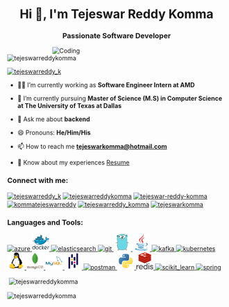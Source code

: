 <!--
**tejeswarreddykomma/tejeswarreddykomma** is a ✨ _special_ ✨ repository because its `README.md` (this file) appears on your GitHub profile.

Here are some ideas to get you started:

- 🔭 I’m currently working on ...
- 🌱 I’m currently learning ...
- 👯 I’m looking to collaborate on ...
- 🤔 I’m looking for help with ...
- 💬 Ask me about ...
- 📫 How to reach me: ...
- 😄 Pronouns: ...
- ⚡ Fun fact: ...
-->

<h1 align="center">Hi 👋, I'm Tejeswar Reddy Komma</h1>
<h3 align="center">Passionate Software Developer</h3>
<img align="right" alt="Coding" width="400" src="https://static.vecteezy.com/system/resources/previews/009/160/151/non_2x/man-analyzing-programming-language-data-free-vector.jpg">
<p align="left"> <img src="https://komarev.com/ghpvc/?username=tejeswarreddykomma&label=Profile%20views&color=0e75b6&style=flat" alt="tejeswarreddykomma" /> </p>

<p align="left"> <a href="https://twitter.com/tejeswarreddy_k" target="blank"><img src="https://img.shields.io/twitter/follow/tejeswarreddy_k?logo=twitter&style=for-the-badge" alt="tejeswarreddy_k" /></a> </p>

- 👨‍💻 I’m currently working as **Software Engineer Intern at AMD**

- 🌱 I’m currently pursuing **Master of Science (M.S) in Computer Science at The University of Texas at Dallas**

- 💬 Ask me about **backend**

- 😄 Pronouns: **He/Him/His**

- 📫 How to reach me **tejeswarkomma@hotmail.com**

- 📄 Know about my experiences [Resume](https://drive.google.com/file/d/1WQui1xRDOFhd9Jt3HZK-l23yRKwVMBVe/view?usp=sharing)

<h3 align="left">Connect with me:</h3>
<p align="left">
<a href="https://twitter.com/tejeswarreddy_k" target="blank"><img align="center" src="https://raw.githubusercontent.com/rahuldkjain/github-profile-readme-generator/master/src/images/icons/Social/twitter.svg" alt="tejeswarreddy_k" height="30" width="40" /></a>
<a href="https://linkedin.com/in/tejeswarreddykomma" target="blank"><img align="center" src="https://raw.githubusercontent.com/rahuldkjain/github-profile-readme-generator/master/src/images/icons/Social/linked-in-alt.svg" alt="tejeswarreddykomma" height="30" width="40" /></a>
<a href="https://stackoverflow.com/users/17397885/tejeswar-reddy-komma" target="blank"><img align="center" src="https://raw.githubusercontent.com/rahuldkjain/github-profile-readme-generator/master/src/images/icons/Social/stack-overflow.svg" alt="tejeswar-reddy-komma" height="30" width="40" /></a>
<a href="https://fb.com/kommatejeswarreddy" target="blank"><img align="center" src="https://raw.githubusercontent.com/rahuldkjain/github-profile-readme-generator/master/src/images/icons/Social/facebook.svg" alt="kommatejeswarreddy" height="30" width="40" /></a>
<a href="https://instagram.com/tejeswarreddy_komma" target="blank"><img align="center" src="https://raw.githubusercontent.com/rahuldkjain/github-profile-readme-generator/master/src/images/icons/Social/instagram.svg" alt="tejeswarreddy_komma" height="30" width="40" /></a>
<a href="https://www.leetcode.com/tejeswarkomma" target="blank"><img align="center" src="https://raw.githubusercontent.com/rahuldkjain/github-profile-readme-generator/master/src/images/icons/Social/leet-code.svg" alt="tejeswarkomma" height="30" width="40" /></a>
</p>

<h3 align="left">Languages and Tools:</h3>
<p align="left"> <a href="https://azure.microsoft.com/en-in/" target="_blank" rel="noreferrer"> <img src="https://www.vectorlogo.zone/logos/microsoft_azure/microsoft_azure-icon.svg" alt="azure" width="40" height="40"/> </a> <a href="https://www.docker.com/" target="_blank" rel="noreferrer"> <img src="https://raw.githubusercontent.com/devicons/devicon/master/icons/docker/docker-original-wordmark.svg" alt="docker" width="40" height="40"/> </a> <a href="https://www.elastic.co" target="_blank" rel="noreferrer"> <img src="https://www.vectorlogo.zone/logos/elastic/elastic-icon.svg" alt="elasticsearch" width="40" height="40"/> </a> <a href="https://git-scm.com/" target="_blank" rel="noreferrer"> <img src="https://www.vectorlogo.zone/logos/git-scm/git-scm-icon.svg" alt="git" width="40" height="40"/> </a> <a href="https://golang.org" target="_blank" rel="noreferrer"> <img src="https://raw.githubusercontent.com/devicons/devicon/master/icons/go/go-original.svg" alt="go" width="40" height="40"/> </a> <a href="https://www.java.com" target="_blank" rel="noreferrer"> <img src="https://raw.githubusercontent.com/devicons/devicon/master/icons/java/java-original.svg" alt="java" width="40" height="40"/> </a> <a href="https://kafka.apache.org/" target="_blank" rel="noreferrer"> <img src="https://www.vectorlogo.zone/logos/apache_kafka/apache_kafka-icon.svg" alt="kafka" width="40" height="40"/> </a> <a href="https://kubernetes.io" target="_blank" rel="noreferrer"> <img src="https://www.vectorlogo.zone/logos/kubernetes/kubernetes-icon.svg" alt="kubernetes" width="40" height="40"/> </a> <a href="https://www.linux.org/" target="_blank" rel="noreferrer"> <img src="https://raw.githubusercontent.com/devicons/devicon/master/icons/linux/linux-original.svg" alt="linux" width="40" height="40"/> </a> <a href="https://www.mongodb.com/" target="_blank" rel="noreferrer"> <img src="https://raw.githubusercontent.com/devicons/devicon/master/icons/mongodb/mongodb-original-wordmark.svg" alt="mongodb" width="40" height="40"/> </a> <a href="https://www.mysql.com/" target="_blank" rel="noreferrer"> <img src="https://raw.githubusercontent.com/devicons/devicon/master/icons/mysql/mysql-original-wordmark.svg" alt="mysql" width="40" height="40"/> </a> <a href="https://pandas.pydata.org/" target="_blank" rel="noreferrer"> <img src="https://raw.githubusercontent.com/devicons/devicon/2ae2a900d2f041da66e950e4d48052658d850630/icons/pandas/pandas-original.svg" alt="pandas" width="40" height="40"/> </a> <a href="https://postman.com" target="_blank" rel="noreferrer"> <img src="https://www.vectorlogo.zone/logos/getpostman/getpostman-icon.svg" alt="postman" width="40" height="40"/> </a> <a href="https://www.python.org" target="_blank" rel="noreferrer"> <img src="https://raw.githubusercontent.com/devicons/devicon/master/icons/python/python-original.svg" alt="python" width="40" height="40"/> </a> <a href="https://redis.io" target="_blank" rel="noreferrer"> <img src="https://raw.githubusercontent.com/devicons/devicon/master/icons/redis/redis-original-wordmark.svg" alt="redis" width="40" height="40"/> </a> <a href="https://scikit-learn.org/" target="_blank" rel="noreferrer"> <img src="https://upload.wikimedia.org/wikipedia/commons/0/05/Scikit_learn_logo_small.svg" alt="scikit_learn" width="40" height="40"/> </a> <a href="https://spring.io/" target="_blank" rel="noreferrer"> <img src="https://www.vectorlogo.zone/logos/springio/springio-icon.svg" alt="spring" width="40" height="40"/> </a> </p>


<p>&nbsp;<img align="center" src="https://github-readme-stats.vercel.app/api?username=tejeswarreddykomma&show_icons=true&locale=en" alt="tejeswarreddykomma" /></p>

<p><img align="center" src="https://github-readme-streak-stats.herokuapp.com/?user=tejeswarreddykomma&" alt="tejeswarreddykomma" /></p>
